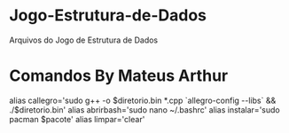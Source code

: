 # Jogo-Estrutura-de-Dados
Arquivos do Jogo de Estrutura de Dados


# Comandos By Mateus Arthur
alias callegro='sudo g++ -o $diretorio.bin *.cpp `allegro-config --libs` && ./$diretorio.bin'
alias abrirbash='sudo nano ~/.bashrc'
alias instalar='sudo pacman $pacote'
alias limpar='clear'
